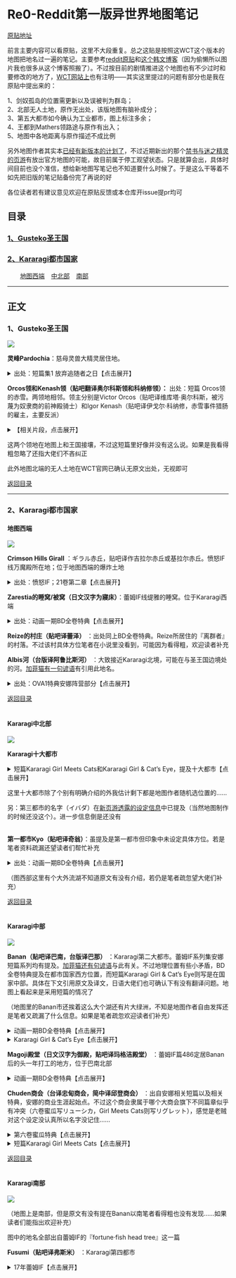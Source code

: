 # Re0-Reddit第一版异世界地图笔记

[原贴地址](https://tieba.baidu.com/p/6614464253)



前言主要内容可以看原贴，这里不大段重复。总之这贴是按照这WCT这个版本的地图把地名过一遍的笔记。主要参考[reddit原贴](https://www.reddit.com/r/Re_Zero/comments/f9v2nb/media_rezero_world_map)和[这个韩文博客](https://blog.naver.com/000124hj/221829300124)（因为偷懒所以图片我也很多从这个博客照搬了）。不过按目前的剧情推进这个地图也有不少过时和要修改的地方了，[WCT网站上](https://witchculttranslation.com/re-zero-world-map)也有注明——其实这里提过的问题有部分也是我在原贴中提出来的：


1、剑奴孤岛的位置需更新以及误被判为群岛；<br/>
2、北部无人土地，原作无出处，该版地图有脑补成分；<br/>
3、第五大都市如今确认为工业都市，图上标注多余；<br/>
4、王都到Mathers领路途与原作有出入；<br/>
5、地图中各地距离与原作描述不成比例<br/>



另外地图作者其实本[已经有新版本的计划了](https://twitter.com/rezidl/status/1373872697416019968)，不过近期新出的那个[禁书与迷之精灵的页游](https://rezero.fandom.com/zh/wiki/%E7%A6%81%E4%B9%A6%E4%B8%8E%E8%B0%9C%E4%B9%8B%E7%B2%BE%E7%81%B5)有放出官方地图的可能，故目前属于停工观望状态。只是就算会出，具体时间目前也没个准信，想给新地图写笔记也不知道要什么时候了。于是这么干等着不如先把旧版的笔记贴备份完了再说的好

各位读者若有建议意见欢迎在原贴反馈或本仓库开issue提pr均可

## 目录

### [1、Gusteko圣王国](#1Gusteko圣王国-1)
### [2、Kararagi都市国家](#2Kararagi都市国家-1)
&emsp; &ensp; [地图西端](#地图西端) &ensp; [中北部](#Kararagi中北部) &ensp; [南部](#Kararagi南部)




----


## 正文

### 1、Gusteko圣王国

![](https://github.com/CanopusEtaCarinae/tiebaposts/blob/master/mapnote/image/pardochia.png)


**灵峰Pardochia**：慈母灵兽大精灵居住地。

<details>
<summary>出处：短篇集1 放弃追随者之日【点击展开】</summary>

> ──北方的古斯提克聖王國由於嚴寒與險峻山脈橫亙，是對人與動物而言皆得被迫面臨嚴酷考驗的國家。在整年皆降雪的環境下，只能栽種抗寒的少數幾種農作物，取而代之的是靠著家畜飼育與高聳山脈沉眠的許多魔礦石礦脈，國力便是靠著採掘事業與販賣魔礦石維持。
>
> 另外，靈峰帕德奇亞的山頂還有四大精靈之一「聖獸歐德格拉斯」以強大力量君臨天下。
<br/>
</details>

**Orcos领和Kenash领（贴吧翻译奥尔科斯领和科纳修领）：** 出处：短篇 Orcos领的赤雪。两领地相邻。领主分别是Victor Orcos（贴吧译维库塔·奥尔科斯，被污蔑为奴隶商的前神殿骑士）和Igor Kenash（贴吧译伊戈尔·科纳修，赤雪事件猎肠的雇主，主要反派）

<details>
<summary>【相关片段，点击展开】</summary>

> 捏紧拳头的伊戈尔奋力诉说的，是发生在与他治理的科纳修领相邻的奥尔科斯领中的丑闻。
<br/>
</details>

这两个领地在地图上和王国接壤，不过这短篇里好像并没有这么说。如果是我看得粗忽略了还指大佬们不吝纠正

此外地图北端的无人土地在WCT官网已确认无原文出处，无视即可

[返回目录](#目录)<br/>

----

### 2、Kararagi都市国家

#### 地图西端

![](https://github.com/CanopusEtaCarinae/tiebaposts/blob/master/mapnote/image/redhill.png)


**Crimson Hills Girall** ：ギラル赤丘，贴吧译作吉拉尔赤丘或基拉尔赤丘。愤怒IF线万魔殿所在地；位于地图西端的爆炸土地

<details>
<summary>出处：愤怒IF；21卷第二章【点击展开】</summary>

愤怒IF：

> 「总之，所幸艾米莉亚大人没事。……和我一同离开这里吧。城外有龙车。乘车前往鲁古尼卡」
>
> 「去鲁古尼卡……这里，是哪？」
>
> 「这里是卡拉拉基都市国家边界上，藏身吉拉尔赤丘的城堡……要找到地方费了一番功夫，多亏了出色的谍报员和潜伏者里应外合」

21卷第二章：

> 「米露拉也不过是那个样子，沙丘要是突然变成灼热地狱才反倒奇怪吗」
>
> 「正是如此。这里跟处于世界地图西端的基拉尔赤丘可不同呀」
>
> 「顺便问一句，那个叫基拉尔赤丘的是个怎样的地方？」
>
> 「丘上的沙粒全都是细小的魔石碎片，是一整年都在爆炸的土地的说」
<br/>
</details>

**Zarestia的睡窝/被窝（日文汉字为寢床）**：蕾姆IF线缇雅的睡窝。位于Kararagi西端

<details>
<summary>出处：动画一期BD全卷特典【点击展开】</summary>

第五章

> 原来，她是被称为四大精灵的拥有强大力量的四个大精灵之一，在卡拉拉奇西端的『塞蕾丝缇雅的睡窝』这个地方所居住的存在。
<br/>
</details>

**Reize的村庄（贴吧译蕾泽）** ：出处同上BD全卷特典。Reize所居住的『离群者』的村落。不过该村具体方位笔者在小说里没看到，可能因为看得粗，欢迎读者补充

**Albis河（台版译阿鲁比斯河）** ：大致接近Kararagi北境，可能在与圣王国边境处的河。[加菲猫有一句谚语](https://github.com/CanopusEtaCarinae/garf_saying#108%E5%9C%9F%E8%9C%98%E8%9B%9B-6%E6%96%876966)有引用此地名。

<details>
<summary>出处：OVA1特典安娜阵营部分【点击展开】</summary>

> 「不过达到一定规模的雪也会成为一种威胁。安娜塔西亚大人，您造访过古斯提科圣王国吗？」
>
> 「嗯———（表思考）最远也就去过阿比斯河流域。再远滴话，对于偶这样娇弱滴少女来说就太残忍啦。」
>
> 安娜塔西亚捂嘴偷笑。但尤里乌斯却深深地点头并说道：「您看的真透彻。」
>
> 「鉴于您现在的地位，或许不久的将来就会有机会正式造访，届时请多保重。古斯提科的土地吞噬的他国人民，比您想象中的只多不少。」
<br/>
</details>

[返回目录](#目录)<br/>
<br/>

#### Kararagi中北部

![](https://github.com/CanopusEtaCarinae/tiebaposts/blob/master/mapnote/image/kyo.png)


**Kararagi十大都市**

<details>
<summary>短篇Kararagi Girl Meets Cats和Kararagi Girl & Cat’s Eye，提及十大都市【点击展开】</summary>

Kararagi Girl Meets Cats：

> 卡拉拉基是由一到十区分十个大都市，每个都市皆在都市长与都市法的掌管下，以小国家运作组合成为某种联合国的形式。

Kararagi Girl & Cat’s Eye：

> 在複数都市连接形成国家的卡拉拉基之中，卡拉拉基城邦的都市「巴那」是十大都市之一，也是位居第二都市的城镇。
<br/>
</details>

这里十大都市除了个别有明确介绍的外我估计剩下都是地图作者随机选位置的……

另：第三都市的名字（イバダ）在[新页游透露的设定信息](https://twitter.com/rezeroyumiya/status/1366359095867969543)中已提及（当然地图制作的时候还没这个）。进一步信息倒是还没有<br/>
<br/>


**第一都市Kyo（贴吧译奇翁）**：虽提及是第一都市但印象中未设定具体方位。若是笔者资料疏漏还望读者们帮忙补充

<details>
<summary>出处：动画一期BD全卷特典【点击展开】</summary>

第一章

> 地处卡拉拉奇城邦以西方向的巴南市，其规模仅次于第一大城市「奇翁」，是昴和蕾姆这对菜月夫妇的现居地。
<br/>
</details>

（图西部这里有个大外流湖不知道原文有没有介绍，若仍是笔者疏忽望大佬们补充）

[返回目录](#目录)<br/>
<br/>


#### Kararagi中部

![](https://github.com/CanopusEtaCarinae/tiebaposts/blob/master/mapnote/image/banan.png)

**Banan（贴吧译巴南，台版译巴那）** ：Kararagi第二大都市。蕾姆IF系列集安娜短篇系列均有提及。[加菲猫还有句谚语](https://github.com/CanopusEtaCarinae/garf_saying#42%E6%96%87%E9%99%9011-%E5%9B%9B-4%E6%96%8719%E5%8A%A88)与此有关。不过地理位置有些小矛盾，BD全卷特典提及在都市国家西方位置，而短篇Kararagi Girl & Cat’s Eye则写是在国家中部。具体在下文引用原文及译文，日语大佬们也可确认下有没有翻译问题。地图上看起来是采用短篇的情况了

（地图里的Banan市还挨着这么大个湖还有片大绿洲，不知是地图作者自由发挥还是笔者又疏漏了什么信息。如果是笔者疏忽欢迎读者们补充）

<details>
<summary>动画一期BD全卷特典【点击展开】</summary>

第一章：

> ──カララギ都市国家第二都市 『バナン』。
>
> カララギ国土の西方に位置し、第一都市である 『キョウ』 に次ぐ規模を持つその都市こそが、スバルとレムのナツキ夫妻が暮らす現住所である。

译文：

> ——这里是卡拉拉奇城邦的第二大城市「巴南」。
>
> 地处卡拉拉奇城邦以西方向的巴南市，其规模仅次于第一大城市「奇翁」，是昴和蕾姆这对菜月夫妇的现居地。
</details>

<details>
<summary>Kararagi Girl & Cat’s Eye【点击展开】</summary>

> 　カララギ都市国家の都市『バナン』は、複数の都市が連なって一つの国を形作るカララギの中で、十の大都市の一つである第二都市の立ち位置にある街だ。
>
> 　カララギの国土の中でもおおよそ中心に位置するバナンは、あらゆる意味で様々な特色を持つ都市国家の中心地──良くも悪くも、色んな文化が流入する。

译文：

> 　在複数都市连接形成国家的卡拉拉基之中，卡拉拉基城邦的都市「巴那」是十大都市之一，也是位居第二都市的城镇。
>
> 　巴那在卡拉拉基国土中约位于中心位置，就各种意义而言是具有许多特色的城邦中心处──因此在好坏层面都会有各种文化流入。
<br/>
</details>

**Magoji殿堂（日文汉字为御殿，贴吧译玛格洁殿堂）** ：蕾姆IF篇486定居Banan后的头一年打工的地方，位于巴南北部

<details>
<summary>动画一期BD全卷特典【点击展开】</summary>

第一章：

> 位于巴南北部的这座房屋被称为「玛格洁殿堂」。平房式样的和风建筑风格与宽广的占地面积，令人不禁联想到古装片那样的大场面
<br/>
</details>

**Chuden商会（台译忠甸商会，简中译邱登商会）** ：出自安娜相关短篇以及相关特典，安娜的商业生涯起始点。不过这个商会隶属于哪个大商会旗下不同篇章似乎有冲突（六卷蜜瓜写リューシカ，Girl Meets Cats则写リグレット），感觉是老贼对这个设定没认真所以名字没记住……

<details>
<summary>第六卷蜜瓜特典【点击展开】</summary>

> チュデン商会は、カララギでも有名なリューシカ商会の傘下にある下部組織だった。大都市間を結ぶ、流通の核でもある宿場町に拠を置き、商会主であるチュデンの手でこの数年、一気に拡大傾向にある商会でもあった。

译文：

> 邱登商会，是在卡拉拉基也很有名的路西卡商会的一个下属组织。
>
> 它以连接各大都市的，同时也是流通核心的旅店镇为根据地。另一方面，这家商会近几年在商会主邱登的经营下，已显现出迅速壮大的倾向。
</details>

<details>
<summary>短篇Kararagi Girl Meets Cats【点击展开】</summary>

> 　カララギには一から十まで、番号を与えられた十の大都市があり、それぞれの都市が都市長と都市法の下、小国のように機能し、一種の連合国として成り立っている。

> 　そんな都市バナンにあって、チュデン商会は中堅規模の組織と言えよう。カララギ有数の大商会、リグレット商会を親商会として、その傘下に属している。

译文：

> 　而在都市巴那中，忠甸商会可说是中坚规模的组织，隶属于卡拉拉基少数的大型商会利格雷特商会旗下。
>
> 　虽然没有限定经商品项，但主要是盛行交易品，因此许多出入巴那的交易商涉足忠甸商会已经是惯例了。
<br/>
</details>

[返回目录](#目录)<br/>
<br/>


#### Kararagi南部

![](https://github.com/CanopusEtaCarinae/tiebaposts/blob/master/mapnote/image/fusmi.png)

（地图上是南部，但是原文有没有提在Banan以南笔者看得粗也没有发现……如果读者们能指出欢迎补充）

图中的地名全部出自蕾姆IF的『fortune·fish head tree』这一篇

**Fusumi（贴吧译弗斯米）** ：Kararagi第四都市

<details>
<summary>17年蕾姆IF【点击展开】</summary>

> 第四都市「弗斯米」是离摩格雷德大喷口最近，最受其恩惠的都市。

**Magolya高原、Mogolade大喷口、Cragrel移动林，贴吧翻译分别译作马高利亚高原、摩格雷德大喷口、克拉格雷尔迁徙林** 。由于都集中在本篇因此全部抄来引用感觉意义不太，不如直接去看这一篇了（说起来クラグレル移動林和亚人战争后期的亚人方代表クラグレル・ドーソン撞了名，但愿只是巧合？

此篇里还提到“Kararagi都市国家风土最为显着的特征就是遍布全国的沙漠地带”，地图的颜色也有此体现

[返回目录](#目录)<br/>
<br/>
